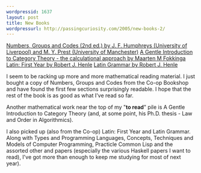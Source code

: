 ```yaml
---
wordpressid: 1637
layout: post
title: New Books
wordpressurl: http://passingcuriosity.com/2005/new-books-2/
---
```

<a href="http://www.cambridge.org/aus/catalogue/catalogue.asp?isbn=052154050X"><span class="title">Numbers, Groups and Codes (2nd ed.)</span> by J. F. Humphreys (University of Liverpool) and M. Y. Prest (University of Manchester)</a>
<a href="http://wwwhome.cs.utwente.nl/~fokkinga/mmf92b.html"><span class="title">A Gentle Introduction to Category Theory - the calculational approach</span> by Maarten M Fokkinga</a>
<a href="http://www.amazon.com/exec/obidos/tg/detail/-/0829410260/102-7736613-0787310?v=glance"><span class="title">Latin: First Year</span> by Robert J. Henle</a>
<a href="http://www.amazon.com/exec/obidos/tg/detail/-/0829401121/102-7736613-0787310?v=glance"><span class="title">Latin Grammar</span> by Robert J. Henle</a>

I seem to be racking up more and more mathematical reading material. I just bought a copy of <span class="title">Numbers, Groups and Codes</span> from the Co-op Bookshop and have found the first few sections surprisingly readable. I hope that the rest of the book is as good as what I've read so far.

Another mathematical work near the top of my "<span style="font-weight:bold;">to read</span>" pile is <span class="title">A Gentle Introduction to Category Theory</span> (and, at some point, his Ph.D. thesis - <span class="title">Law and Order in Algorithmics</span>).

I also picked up (also from the Co-op) <span class="title">Latin: First Year</span> and <span class="title">Latin Grammar</span>. Along with <span class="title">Types and Programming Languages</span>, <span class="title">Concepts, Techniques and Models of Computer Programming</span>, <span class="title">Practicle Common Lisp</span> and the assorted other and papers (especially the various Haskell papers I want to read), I've got more than enough to keep me studying for most of next year).
